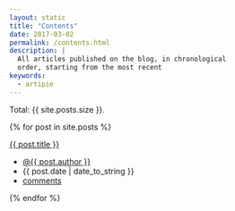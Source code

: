 ```yaml
---
layout: static
title: "Contents"
date: 2017-03-02
permalink: /contents.html
description: |
  All articles published on the blog, in chronological
  order, starting from the most recent
keywords:
  - artipie
---
```


Total: {{ site.posts.size }}.

{% for post in site.posts %}
  <div>
    <div>
      <a href="{{ post.url }}">
        <span itemprop="name headline mainEntityOfPage">{{ post.title }}</span>
      </a>
    </div>
    <ul class="subline">
      <li>
        <time itemprop="author">
          <a href="https://github.com/{{ post.author }}">@{{ post.author }}</a>
        </time>
      </li>
      <li>
        <time itemprop="datePublished dateModified" datetime="{{ post.date | date_to_xmlschema }}">
          {{ post.date | date_to_string }}
        </time>
      </li>
      <li>
        <a href="{{ site.url }}{{ post.url }}#disqus_thread" itemprop="discussionUrl">comments</a>
      </li>
    </ul>
  </div>
{% endfor %}
